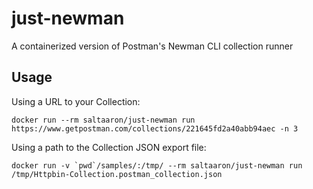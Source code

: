 # just-newman
A containerized version of Postman's Newman CLI collection runner



## Usage

Using a URL to your Collection:

```
docker run --rm saltaaron/just-newman run https://www.getpostman.com/collections/221645fd2a40abb94aec -n 3
```



Using a path to the Collection JSON export file:

```
docker run -v `pwd`/samples/:/tmp/ --rm saltaaron/just-newman run /tmp/Httpbin-Collection.postman_collection.json
```


